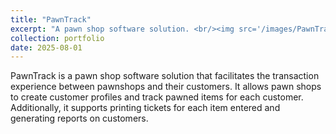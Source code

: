 ```yaml
---
title: "PawnTrack"
excerpt: "A pawn shop software solution. <br/><img src='/images/PawnTrack.png'>"
collection: portfolio
date: 2025-08-01
---
```


PawnTrack is a pawn shop software solution that facilitates the transaction experience between pawnshops and their customers. It allows pawn shops to create customer profiles and track pawned items for each customer. Additionally, it supports printing tickets for each item entered and generating reports on customers. 
